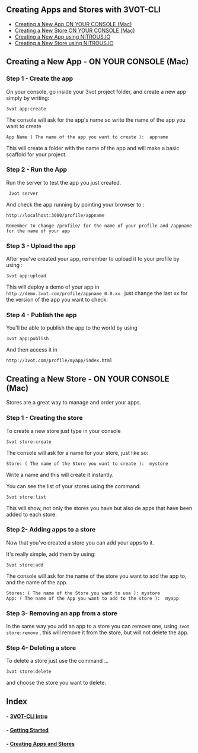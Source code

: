 ## 	Creating Apps and Stores with 3VOT-CLI

- [Creating a New App ON YOUR CONSOLE (Mac)](#newAppConsole)
- [Creating a New Store ON YOUR CONSOLE (Mac)](#newStoreConsole)
- [Creating a New App using NITROUS.IO](#newAppNitrous)
- [Creating a New Store using NITROUS.IO](#newStoreNitrous)


## <a name="newAppConsole"></a> Creating a New App - ON YOUR CONSOLE (Mac)

### <a name="createApp1"></a> Step 1 - Create the app

On your console, go inside your 3vot project folder, and create a new app simply by writing:
```
3vot app:create
```

The console will ask for the app's name so write the name of the app you want to create
```
App Name ( The name of the app you want to create ):  appname
```

This will create a folder with the name of the app and will make a basic scaffold for your project. 

### <a name="runApp1"></a> Step 2 - Run the App

Run the server to test the app you just created.
```
 3vot server
```
And check the app running by pointing your browser to : 
```
http://localhost:3000/profile/appname
```
``Remember to change /profile/ for the name of your profile and /appname for the name of your app``


### <a name="uploadApp1"></a> Step 3 - Upload the app
After you've created your app, remember to upload it to your profile by using :
```
3vot app:upload
```

This will deploy a demo of your app in ``http://demo.3vot.com/profile/appname_0.0.xx `` just change the last xx for the version of the app you want to check.


### <a name="publishApp1"></a> Step 4 - Publish the app


You'll be able to publish the app to the world by using 
```
3vot app:publish
```

And then access it in 
```
http://3vot.com/profile/myapp/index.html
```

## <a name="newStoreConsole"></a> Creating a New Store - ON YOUR CONSOLE (Mac)


Stores are a great way to manage and order your apps.


### <a name="createStore1"></a> Step 1 - Creating the store

To create a new store just type in your console 
```
3vot store:create
```

The console will ask for a name for your store, just like so:
```
Store: ( The name of the Store you want to create ):  mystore
```	

Write a name and this will create it instantly.


You can see the list of your stores using the command:
```	
3vot store:list
```	
This will show, not only the stores you have but also de apps that have been added to each store.

### <a name="addingApp1"></a> Step 2- Adding apps to a store

Now that you've created a store you can add your apps to it.

It's really simple, add them by using:
```	
3vot store:add
```	

The console will ask for the name of the store you want to add the app to, and the name of the app.
```	
Stores: ( The name of the Store you want to use ): mystore
App: ( The name of the App you want to add to the store ):  myapp
```	

### <a name="removeApp1"></a> Step 3- Removing an app from a store

In the same way you add an app to a store you can remove one, using ``3vot store:remove`` , this will remove it from the store, but will not delete the app.


### <a name="deleteApp1"></a> Step 4- Deleting a store

To delete a store just use the command ...
```	
3vot store:delete
```	
and choose the store you want to delete.


## Index


#### - [3VOT-CLI Intro](https://github.com/3vot/3vot-cli/)
#### - [Getting Started](https://github.com/3vot/3vot-cli/blob/master/gettingStarted.md)
#### - [Creating Apps and Stores](https://github.com/3vot/3vot-cli/blob/master/creatingAppsAndStores.md)


